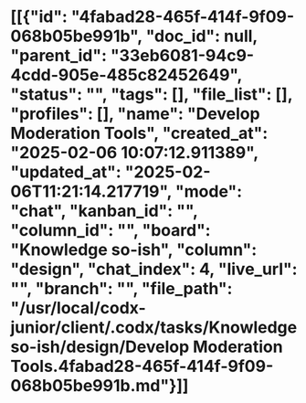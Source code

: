 # [[{"id": "4fabad28-465f-414f-9f09-068b05be991b", "doc_id": null, "parent_id": "33eb6081-94c9-4cdd-905e-485c82452649", "status": "", "tags": [], "file_list": [], "profiles": [], "name": "Develop Moderation Tools", "created_at": "2025-02-06 10:07:12.911389", "updated_at": "2025-02-06T11:21:14.217719", "mode": "chat", "kanban_id": "", "column_id": "", "board": "Knowledge so-ish", "column": "design", "chat_index": 4, "live_url": "", "branch": "", "file_path": "/usr/local/codx-junior/client/.codx/tasks/Knowledge so-ish/design/Develop Moderation Tools.4fabad28-465f-414f-9f09-068b05be991b.md"}]]